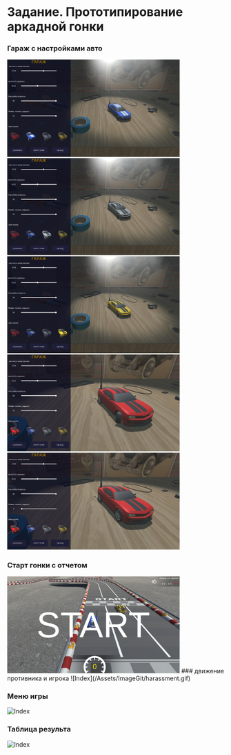 # Задание. Прототипирование аркадной гонки


### Гараж с настройками авто  
<img src="/Assets/ImageGit/G1.jpg" width="400" />
<img src="/Assets/ImageGit/G2.jpg" width="400" />
<img src="/Assets/ImageGit/G3.jpg" width="400" />
<img src="/Assets/ImageGit/G4.jpg" width="400" />
<img src="/Assets/ImageGit/G5.jpg" width="400" />

### Старт гонки с отчетом 
<img src="/Assets/ImageGit/menu2.jpg" width="400" />
### движение противника и игрока 
![Index](/Assets/ImageGit/harassment.gif)

### Меню игры
![Index](/Assets/ImageGit/NewWave.gif)

### Таблица результа
![Index](/Assets/ImageGit/Game.gif)

